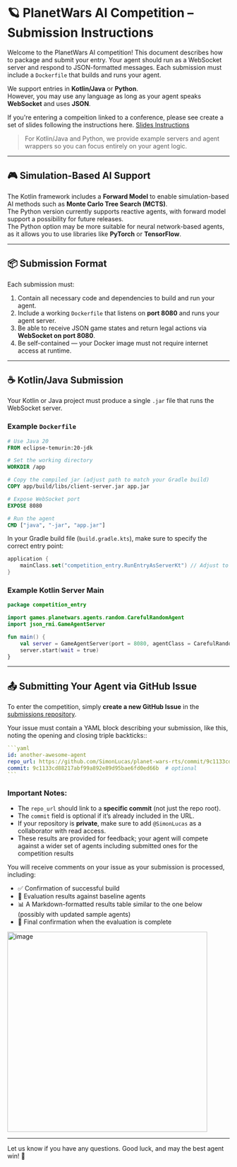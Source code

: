 # 🪐 PlanetWars AI Competition – Submission Instructions

Welcome to the PlanetWars AI competition! This document describes how to package and submit your entry. Your agent should run as a WebSocket server and respond to JSON-formatted messages. Each submission must include a `Dockerfile` that builds and runs your agent.

We support entries in **Kotlin/Java** or **Python**.  
However, you may use any language as long as your agent speaks **WebSocket** and uses **JSON**.

If you're entering a compeition linked to a conference, please
see create a set of slides following the instructions here.
[Slides Instructions](slides/README.md)
> For Kotlin/Java and Python, we provide example servers and agent wrappers so you can focus entirely on your agent logic.

---

## 🎮 Simulation-Based AI Support

The Kotlin framework includes a **Forward Model** to enable simulation-based AI methods such as **Monte Carlo Tree Search (MCTS)**.  
The Python version currently supports reactive agents, 
with forward model support a possibility for future releases.  
The Python option may be more suitable for neural network-based agents, 
as it allows you to use libraries like **PyTorch** or **TensorFlow**.

---

## 📦 Submission Format

Each submission must:

1. Contain all necessary code and dependencies to build and run your agent.
2. Include a working `Dockerfile` that listens on **port 8080** and runs your agent server.
3. Be able to receive JSON game states and return legal actions via **WebSocket on port 8080**.
4. Be self-contained — your Docker image must not require internet access at runtime.

---

## ☕ Kotlin/Java Submission

Your Kotlin or Java project must produce a single `.jar` file that runs the WebSocket server.

### Example `Dockerfile`

```dockerfile
# Use Java 20
FROM eclipse-temurin:20-jdk

# Set the working directory
WORKDIR /app

# Copy the compiled jar (adjust path to match your Gradle build)
COPY app/build/libs/client-server.jar app.jar

# Expose WebSocket port
EXPOSE 8080

# Run the agent
CMD ["java", "-jar", "app.jar"]
```

In your Gradle build file (`build.gradle.kts`), make sure to specify the correct entry point:

```kotlin
application {
    mainClass.set("competition_entry.RunEntryAsServerKt") // Adjust to match your actual package and file
}
```

### Example Kotlin Server Main

```kotlin
package competition_entry

import games.planetwars.agents.random.CarefulRandomAgent
import json_rmi.GameAgentServer

fun main() {
    val server = GameAgentServer(port = 8080, agentClass = CarefulRandomAgent::class)
    server.start(wait = true)
}
```

---

## 📤 Submitting Your Agent via GitHub Issue

To enter the competition, simply **create a new GitHub Issue** in the [submissions repository](https://github.com/SimonLucas/planet-wars-rts-submissions/issues).

Your issue must contain a YAML block describing your submission, like this, 
noting the opening and closing triple backticks::

````yaml
```yaml
id: another-awesome-agent
repo_url: https://github.com/SimonLucas/planet-wars-rts/commit/9c1133cd88217abf99a892e89d95bae6fd0ed66b
commit: 9c1133cd88217abf99a892e89d95bae6fd0ed66b  # optional
```
````

### Important Notes:
- The `repo_url` should link to a **specific commit** (not just the repo root).
- The `commit` field is optional if it’s already included in the URL.
- If your repository is **private**, make sure to add `@SimonLucas` as a collaborator with read access.
- These results are provided for feedback; your agent will compete against a wider set of agents including submitted ones for the competition results

You will receive comments on your issue as your submission is processed, including:
- ✅ Confirmation of successful build
- 🧪 Evaluation results against baseline agents
- 📊 A Markdown-formatted results table similar to the one below (possibly with updated sample agents)
- 🏁 Final confirmation when the evaluation is complete

<img width="453" alt="image" src="https://github.com/user-attachments/assets/a67bb4f6-0dc7-42b9-9cd0-dda9d85c464b" />

---


Let us know if you have any questions. Good luck, and may the best agent win! 🚀
